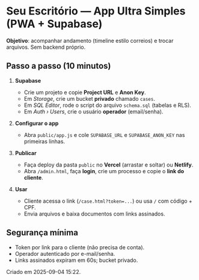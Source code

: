 
# Seu Escritório — App Ultra Simples (PWA + Supabase)

**Objetivo**: acompanhar andamento (timeline estilo correios) e trocar arquivos. Sem backend próprio.

## Passo a passo (10 minutos)
1. **Supabase**
   - Crie um projeto e copie **Project URL** e **Anon Key**.
   - Em *Storage*, crie um bucket **privado** chamado `cases`.
   - Em *SQL Editor*, rode o script do arquivo `schema.sql` (tabelas e RLS).
   - Em *Auth › Users*, crie o usuário **operador** (email/senha).

2. **Configurar o app**
   - Abra `public/app.js` e cole `SUPABASE_URL` e `SUPABASE_ANON_KEY` nas primeiras linhas.

3. **Publicar**
   - Faça deploy da pasta `public` no **Vercel** (arrastar e soltar) ou **Netlify**.
   - Abra `/admin.html`, faça **login**, crie um processo e copie o **link do cliente**.

4. **Usar**
   - Cliente acessa o link (`/case.html?token=...`) ou usa `/` com código + CPF.
   - Envia arquivos e baixa documentos com links assinados.

## Segurança mínima
- Token por link para o cliente (não precisa de conta).
- Operador autenticado por e-mail/senha.
- Links assinados expiram em 60s; bucket privado.

Criado em 2025-09-04 15:22.
